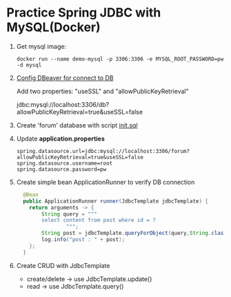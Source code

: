 # Practice Spring JDBC with MySQL(Docker)

1. Get mysql image:
    ``` shell
    docker run --name demo-mysql -p 3306:3306 -e MYSQL_ROOT_PASSWORD=pw -d mysql
    ```
2. [Config DBeaver for connect to DB](https://stackoverflow.com/a/61939827/18859462)

   Add two properties: "useSSL" and "allowPublicKeyRetrieval"

   jdbc:mysql://localhost:3306/db?allowPublicKeyRetrieval=true&useSSL=false

3. Create 'forum' database with script [init.sql](./src/main/resources/sql/script/init.sql)

4. Update **application.properties**
   ``` 
   spring.datasource.url=jdbc:mysql://localhost:3306/forum?allowPublicKeyRetrieval=true&useSSL=false
   spring.datasource.username=root
   spring.datasource.password=pw
   ```
5. Create simple bean ApplicationRunner to verify DB connection
    ``` java
      @Bean
      public ApplicationRunner runner(JdbcTemplate jdbcTemplate) {
        return arguments -> {
            String query = """
            select content from post where id = ?
                    """;
            String post = jdbcTemplate.queryForObject(query,String.class, 1);
            log.info("post : " + post);
        };
      }
    ```
6. Create CRUD with JdbcTemplate
    - create/delete -> use JdbcTemplate.update()
    - read -> use JdbcTemplate.query()